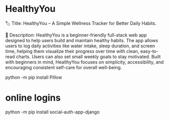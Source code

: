 # HealthyYou
🏷 Title: HealthyYou – A Simple Wellness Tracker for Better Daily Habits.

📝 Description:
HealthyYou is a beginner-friendly full-stack web app designed to help users build and maintain healthy habits. The app allows users to log daily activities like water intake, sleep duration, and screen time, helping them visualize their progress over time with clean, easy-to-read charts. Users can also set small weekly goals to stay motivated. Built with beginners in mind, HealthyYou focuses on simplicity, accessibility, and encouraging consistent self-care for overall well-being.

python -m pip install Pillow

# online logins
python -m pip install social-auth-app-django

